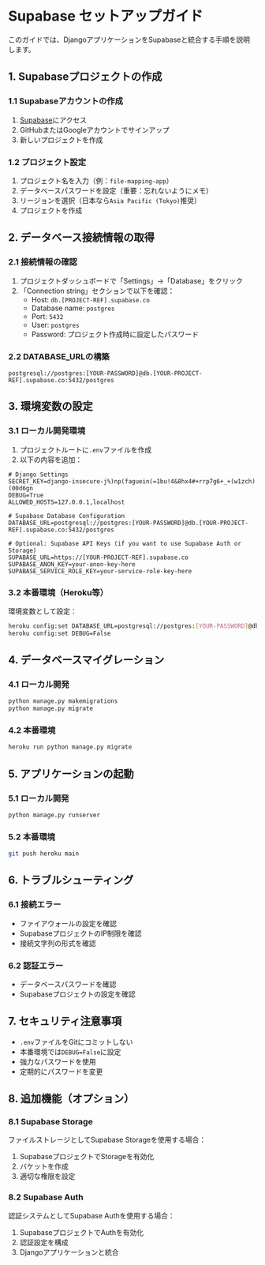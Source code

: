 # Supabase セットアップガイド

このガイドでは、DjangoアプリケーションをSupabaseと統合する手順を説明します。

## 1. Supabaseプロジェクトの作成

### 1.1 Supabaseアカウントの作成
1. [Supabase](https://supabase.com)にアクセス
2. GitHubまたはGoogleアカウントでサインアップ
3. 新しいプロジェクトを作成

### 1.2 プロジェクト設定
1. プロジェクト名を入力（例：`file-mapping-app`）
2. データベースパスワードを設定（重要：忘れないようにメモ）
3. リージョンを選択（日本なら`Asia Pacific (Tokyo)`推奨）
4. プロジェクトを作成

## 2. データベース接続情報の取得

### 2.1 接続情報の確認
1. プロジェクトダッシュボードで「Settings」→「Database」をクリック
2. 「Connection string」セクションで以下を確認：
   - Host: `db.[PROJECT-REF].supabase.co`
   - Database name: `postgres`
   - Port: `5432`
   - User: `postgres`
   - Password: プロジェクト作成時に設定したパスワード

### 2.2 DATABASE_URLの構築
```
postgresql://postgres:[YOUR-PASSWORD]@db.[YOUR-PROJECT-REF].supabase.co:5432/postgres
```

## 3. 環境変数の設定

### 3.1 ローカル開発環境
1. プロジェクトルートに`.env`ファイルを作成
2. 以下の内容を追加：

```env
# Django Settings
SECRET_KEY=django-insecure-j%)np(faguein(=1bu!4&8hx4#+rrp7g6+_+(w1zch)(00d6gn
DEBUG=True
ALLOWED_HOSTS=127.0.0.1,localhost

# Supabase Database Configuration
DATABASE_URL=postgresql://postgres:[YOUR-PASSWORD]@db.[YOUR-PROJECT-REF].supabase.co:5432/postgres

# Optional: Supabase API Keys (if you want to use Supabase Auth or Storage)
SUPABASE_URL=https://[YOUR-PROJECT-REF].supabase.co
SUPABASE_ANON_KEY=your-anon-key-here
SUPABASE_SERVICE_ROLE_KEY=your-service-role-key-here
```

### 3.2 本番環境（Heroku等）
環境変数として設定：
```bash
heroku config:set DATABASE_URL=postgresql://postgres:[YOUR-PASSWORD]@db.[YOUR-PROJECT-REF].supabase.co:5432/postgres
heroku config:set DEBUG=False
```

## 4. データベースマイグレーション

### 4.1 ローカル開発
```bash
python manage.py makemigrations
python manage.py migrate
```

### 4.2 本番環境
```bash
heroku run python manage.py migrate
```

## 5. アプリケーションの起動

### 5.1 ローカル開発
```bash
python manage.py runserver
```

### 5.2 本番環境
```bash
git push heroku main
```

## 6. トラブルシューティング

### 6.1 接続エラー
- ファイアウォールの設定を確認
- SupabaseプロジェクトのIP制限を確認
- 接続文字列の形式を確認

### 6.2 認証エラー
- データベースパスワードを確認
- Supabaseプロジェクトの設定を確認

## 7. セキュリティ注意事項

- `.env`ファイルをGitにコミットしない
- 本番環境では`DEBUG=False`に設定
- 強力なパスワードを使用
- 定期的にパスワードを変更

## 8. 追加機能（オプション）

### 8.1 Supabase Storage
ファイルストレージとしてSupabase Storageを使用する場合：
1. SupabaseプロジェクトでStorageを有効化
2. バケットを作成
3. 適切な権限を設定

### 8.2 Supabase Auth
認証システムとしてSupabase Authを使用する場合：
1. SupabaseプロジェクトでAuthを有効化
2. 認証設定を構成
3. Djangoアプリケーションと統合 